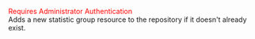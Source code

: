 <span style="color:red">Requires Administrator Authentication</span>  
Adds a new statistic group resource to the repository  if it doesn't already exist.